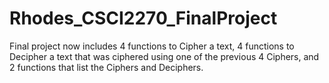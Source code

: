 # Rhodes_CSCI2270_FinalProject
Final project now includes 4 functions to Cipher a text, 4 functions to Decipher a text that was ciphered using one of the previous 4 Ciphers, and 2 functions that list the Ciphers and Deciphers.
